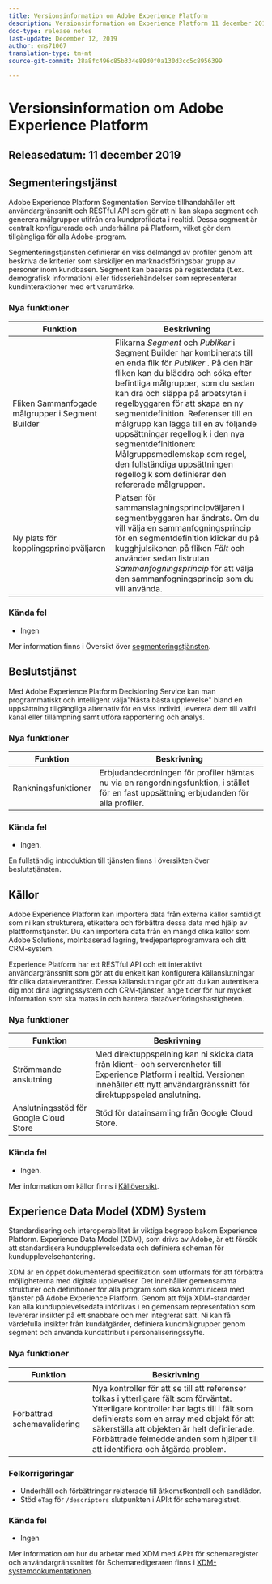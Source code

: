 ```yaml
---
title: Versionsinformation om Adobe Experience Platform
description: Versionsinformation om Experience Platform 11 december 2019
doc-type: release notes
last-update: December 12, 2019
author: ens71067
translation-type: tm+mt
source-git-commit: 28a8fc496c85b334e89d0f0a130d3cc5c8956399

---
```



# Versionsinformation om Adobe Experience Platform

## Releasedatum: 11 december 2019

## Segmenteringstjänst

Adobe Experience Platform Segmentation Service tillhandahåller ett användargränssnitt och RESTful API som gör att ni kan skapa segment och generera målgrupper utifrån era kundprofildata i realtid. Dessa segment är centralt konfigurerade och underhållna på Platform, vilket gör dem tillgängliga för alla Adobe-program.

Segmenteringstjänsten definierar en viss delmängd av profiler genom att beskriva de kriterier som särskiljer en marknadsföringsbar grupp av personer inom kundbasen. Segment kan baseras på registerdata (t.ex. demografisk information) eller tidsseriehändelser som representerar kundinteraktioner med ert varumärke.

### Nya funktioner

| Funktion | Beskrivning |
|--- | ---|
| Fliken Sammanfogade målgrupper i Segment Builder | Flikarna _Segment_ och _Publiker_ i Segment Builder har kombinerats till en enda flik för _Publiker_ . På den här fliken kan du bläddra och söka efter befintliga målgrupper, som du sedan kan dra och släppa på arbetsytan i regelbyggaren för att skapa en ny segmentdefinition. Referenser till en målgrupp kan lägga till en av följande uppsättningar regellogik i den nya segmentdefinitionen: Målgruppsmedlemskap som regel, den fullständiga uppsättningen regellogik som definierar den refererade målgruppen. |
| Ny plats för kopplingsprincipväljaren | Platsen för sammanslagningsprincipväljaren i segmentbyggaren har ändrats. Om du vill välja en sammanfogningsprincip för en segmentdefinition klickar du på kugghjulsikonen på fliken _Fält_ och använder sedan listrutan _Sammanfogningsprincip_ för att välja den sammanfogningsprincip som du vill använda. |

### Kända fel

* Ingen

Mer information finns i Översikt över [segmenteringstjänsten](../../segmentation/home.md).

## Beslutstjänst

Med Adobe Experience Platform Decisioning Service kan man programmatiskt och intelligent välja&quot;Nästa bästa upplevelse&quot; bland en uppsättning tillgängliga alternativ för en viss individ, leverera dem till valfri kanal eller tillämpning samt utföra rapportering och analys.

### Nya funktioner

| Funktion | Beskrivning |
| -----------| ---------- |
| Rankningsfunktioner | Erbjudandeordningen för profiler hämtas nu via en rangordningsfunktion, i stället för en fast uppsättning erbjudanden för alla profiler. |

### Kända fel

* Ingen.

En fullständig introduktion till tjänsten finns i översikten över [](../../decisioning-service/home.md) beslutstjänsten.

## Källor

Adobe Experience Platform kan importera data från externa källor samtidigt som ni kan strukturera, etikettera och förbättra dessa data med hjälp av plattformstjänster. Du kan importera data från en mängd olika källor som Adobe Solutions, molnbaserad lagring, tredjepartsprogramvara och ditt CRM-system.

Experience Platform har ett RESTful API och ett interaktivt användargränssnitt som gör att du enkelt kan konfigurera källanslutningar för olika dataleverantörer. Dessa källanslutningar gör att du kan autentisera dig mot dina lagringssystem och CRM-tjänster, ange tider för hur mycket information som ska matas in och hantera dataöverföringshastigheten.

### Nya funktioner

| Funktion | Beskrivning |
| ---------- | ------------ |
| Strömmande anslutning | Med direktuppspelning kan ni skicka data från klient- och serverenheter till Experience Platform i realtid. Versionen innehåller ett nytt användargränssnitt för direktuppspelad anslutning. |
| Anslutningsstöd för Google Cloud Store | Stöd för datainsamling från Google Cloud Store. |

### Kända fel

* Ingen.

Mer information om källor finns i [Källöversikt](../../source-connectors/home.md).

## Experience Data Model (XDM) System

Standardisering och interoperabilitet är viktiga begrepp bakom Experience Platform. Experience Data Model (XDM), som drivs av Adobe, är ett försök att standardisera kundupplevelsedata och definiera scheman för kundupplevelsehantering.

XDM är en öppet dokumenterad specifikation som utformats för att förbättra möjligheterna med digitala upplevelser. Det innehåller gemensamma strukturer och definitioner för alla program som ska kommunicera med tjänster på Adobe Experience Platform. Genom att följa XDM-standarder kan alla kundupplevelsedata införlivas i en gemensam representation som levererar insikter på ett snabbare och mer integrerat sätt. Ni kan få värdefulla insikter från kundåtgärder, definiera kundmålgrupper genom segment och använda kundattribut i personaliseringssyfte.

### Nya funktioner

| Funktion | Beskrivning |
|--- | ---|
| Förbättrad schemavalidering | Nya kontroller för att se till att referenser tolkas i ytterligare fält som förväntat. Ytterligare kontroller har lagts till i fält som definierats som en array med objekt för att säkerställa att objekten är helt definierade. Förbättrade felmeddelanden som hjälper till att identifiera och åtgärda problem. |

### Felkorrigeringar

* Underhåll och förbättringar relaterade till åtkomstkontroll och sandlådor.
* Stöd `eTag` för `/descriptors` slutpunkten i API:t för schemaregistret.

### Kända fel

* Ingen

Mer information om hur du arbetar med XDM med API:t för schemaregister och användargränssnittet för Schemaredigeraren finns i [XDM-systemdokumentationen](../../xdm/home.md).